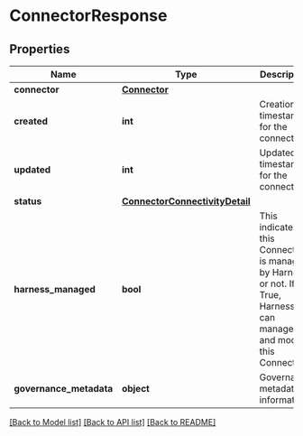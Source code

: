 # ConnectorResponse

## Properties
Name | Type | Description | Notes
------------ | ------------- | ------------- | -------------
**connector** | [**Connector**](Connector.md) |  | [optional] 
**created** | **int** | Creation timestamp for the connector | [optional] 
**updated** | **int** | Updated timestamp for the connector | [optional] 
**status** | [**ConnectorConnectivityDetail**](ConnectorConnectivityDetail.md) |  | [optional] 
**harness_managed** | **bool** | This indicates if this Connector is managed by Harness or not. If True, Harness can manage and modify this Connector. | [optional] 
**governance_metadata** | **object** | Governance metadata information | [optional] 

[[Back to Model list]](../README.md#documentation-for-models) [[Back to API list]](../README.md#documentation-for-api-endpoints) [[Back to README]](../README.md)

